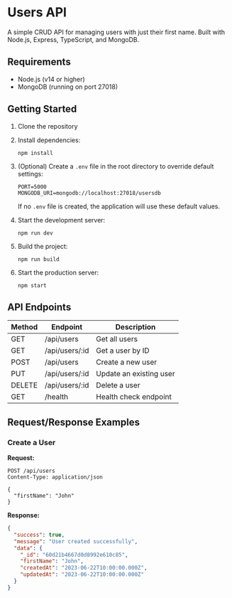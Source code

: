 # Users API

A simple CRUD API for managing users with just their first name. Built with Node.js, Express, TypeScript, and MongoDB.

## Requirements

- Node.js (v14 or higher)
- MongoDB (running on port 27018)

## Getting Started

1. Clone the repository
2. Install dependencies:
   ```
   npm install
   ```

3. (Optional) Create a `.env` file in the root directory to override default settings:
   ```
   PORT=5000
   MONGODB_URI=mongodb://localhost:27018/usersdb
   ```
   If no `.env` file is created, the application will use these default values.

4. Start the development server:
   ```
   npm run dev
   ```

5. Build the project:
   ```
   npm run build
   ```

6. Start the production server:
   ```
   npm start
   ```

## API Endpoints

| Method | Endpoint       | Description           |
|--------|----------------|-----------------------|
| GET    | /api/users     | Get all users         |
| GET    | /api/users/:id | Get a user by ID      |
| POST   | /api/users     | Create a new user     |
| PUT    | /api/users/:id | Update an existing user |
| DELETE | /api/users/:id | Delete a user         |
| GET    | /health        | Health check endpoint |

## Request/Response Examples

### Create a User

**Request:**
```http
POST /api/users
Content-Type: application/json

{
  "firstName": "John"
}
```

**Response:**
```json
{
  "success": true,
  "message": "User created successfully",
  "data": {
    "_id": "60d21b4667d0d8992e610c85",
    "firstName": "John",
    "createdAt": "2023-06-22T10:00:00.000Z",
    "updatedAt": "2023-06-22T10:00:00.000Z"
  }
}
``` 
